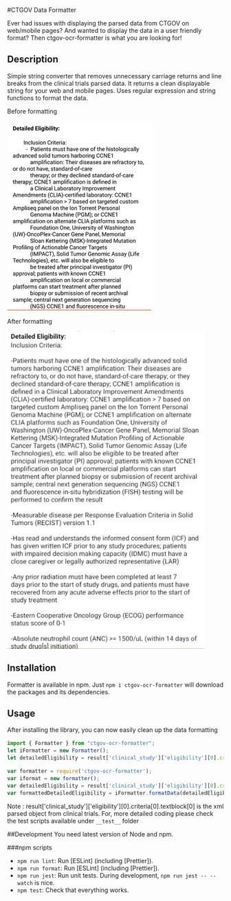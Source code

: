 #CTGOV Data Formatter

Ever had issues with displaying the parsed data from CTGOV on web/mobile pages? And wanted to display the data in a user friendly format? Then ctgov-ocr-formatter is what you are looking for!

## Description

Simple string converter that removes unnecessary carriage returns and line breaks from the clinical trials parsed data. It returns a clean displayable string for your web and mobile pages. Uses regular expression and string functions to format the data.

Before formatting

![before](img/before.png)


After formatting

![after](img/after.png)

## Installation

Formatter is available in npm. Just `npm i ctgov-ocr-formatter` will download the packages and its dependencies.

## Usage

After installing the library, you can now easily clean up the data formatting

```typescript
import { Formatter } from "ctgov-ocr-formatter";
let iFormatter = new Formatter();
let detailedEligibility = result['clinical_study']['eligibility'][0].criteria[0].textblock[0];
```

```javascript
var formatter = require('ctgov-ocr-formatter');
var iformat = new formatter();
var detailedEligibility = result['clinical_study']['eligibility'][0].criteria[0].textblock[0].toLocaleString();
var formattedDetailedEligibility = iFormatter.formatData(detailedEligibility);
```
Note :  result['clinical_study']['eligibility'][0].criteria[0].textblock[0] is the xml parsed object from clinical trials. For, more detailed coding please check the test scripts available under `__test__` folder

##Development
You need latest version of Node and npm.

###npm scripts

- `npm run lint`: Run [ESLint] \(including [Prettier]).
- `npm run format`: Run [ESLint] \(including [Prettier]).
- `npm run jest`: Run unit tests. During development, `npm run jest -- --watch`
  is nice.
- `npm test`: Check that everything works.




